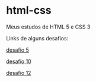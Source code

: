 # html-css
Meus estudos de HTML 5 e CSS 3

Links de alguns desafios:

<a href="https://cristhianmichels.github.io/HTML-CSS/desafios/desafio5">desafio 5</a>

<a href="https://cristhianmichels.github.io/HTML-CSS/desafios/desafio10 correto">desafio 10</a>

<a href="https://cristhianmichels.github.io/HTML-CSS/desafios/desafio12">desafio 12</a>

